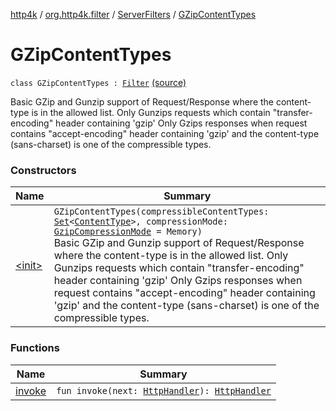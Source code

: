 [http4k](../../../index.md) / [org.http4k.filter](../../index.md) / [ServerFilters](../index.md) / [GZipContentTypes](./index.md)

# GZipContentTypes

`class GZipContentTypes : `[`Filter`](../../../org.http4k.core/-filter/index.md) [(source)](https://github.com/http4k/http4k/blob/master/http4k-core/src/main/kotlin/org/http4k/filter/ServerFilters.kt#L256)

Basic GZip and Gunzip support of Request/Response where the content-type is in the allowed list.
Only Gunzips requests which contain "transfer-encoding" header containing 'gzip'
Only Gzips responses when request contains "accept-encoding" header containing 'gzip' and the content-type (sans-charset) is one of the compressible types.

### Constructors

| Name | Summary |
|---|---|
| [&lt;init&gt;](-init-.md) | `GZipContentTypes(compressibleContentTypes: `[`Set`](https://kotlinlang.org/api/latest/jvm/stdlib/kotlin.collections/-set/index.html)`<`[`ContentType`](../../../org.http4k.core/-content-type/index.md)`>, compressionMode: `[`GzipCompressionMode`](../../-gzip-compression-mode/index.md)` = Memory)`<br>Basic GZip and Gunzip support of Request/Response where the content-type is in the allowed list. Only Gunzips requests which contain "transfer-encoding" header containing 'gzip' Only Gzips responses when request contains "accept-encoding" header containing 'gzip' and the content-type (sans-charset) is one of the compressible types. |

### Functions

| Name | Summary |
|---|---|
| [invoke](invoke.md) | `fun invoke(next: `[`HttpHandler`](../../../org.http4k.core/-http-handler.md)`): `[`HttpHandler`](../../../org.http4k.core/-http-handler.md) |
